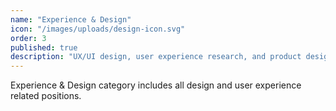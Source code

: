 ```yaml
---
name: "Experience & Design"
icon: "/images/uploads/design-icon.svg"
order: 3
published: true
description: "UX/UI design, user experience research, and product design roles"
---
```


Experience & Design category includes all design and user experience related positions.
